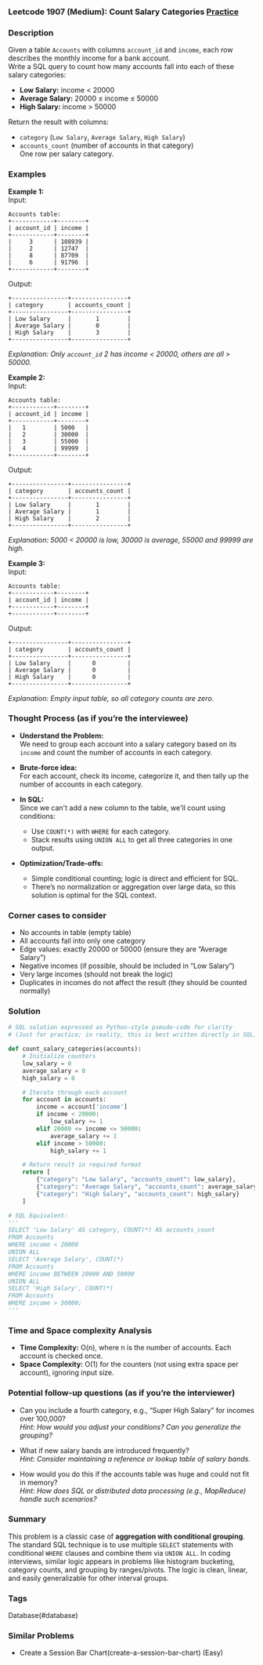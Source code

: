 ### Leetcode 1907 (Medium): Count Salary Categories [Practice](https://leetcode.com/problems/count-salary-categories)

### Description  
Given a table `Accounts` with columns `account_id` and `income`, each row describes the monthly income for a bank account.  
Write a SQL query to count how many accounts fall into each of these salary categories:
- **Low Salary:** income < 20000  
- **Average Salary:** 20000 ≤ income ≤ 50000  
- **High Salary:** income > 50000

Return the result with columns:  
- `category` (`Low Salary`, `Average Salary`, `High Salary`)
- `accounts_count` (number of accounts in that category)  
One row per salary category.

### Examples  

**Example 1:**  
Input:  
```
Accounts table:
+------------+--------+
| account_id | income |
+------------+--------+
|     3      | 108939 |
|     2      | 12747  |
|     8      | 87709  |
|     6      | 91796  |
+------------+--------+
```
Output:  
```
+----------------+----------------+
| category       | accounts_count |
+----------------+----------------+
| Low Salary     |       1        |
| Average Salary |       0        |
| High Salary    |       3        |
+----------------+----------------+
```
*Explanation: Only `account_id` 2 has income < 20000, others are all > 50000.*

**Example 2:**  
Input:  
```
Accounts table:
+------------+--------+
| account_id | income |
+------------+--------+
|   1        | 5000   |
|   2        | 30000  |
|   3        | 55000  |
|   4        | 99999  |
+------------+--------+
```
Output:  
```
+----------------+----------------+
| category       | accounts_count |
+----------------+----------------+
| Low Salary     |       1        |
| Average Salary |       1        |
| High Salary    |       2        |
+----------------+----------------+
```
*Explanation: 5000 < 20000 is low, 30000 is average, 55000 and 99999 are high.*

**Example 3:**  
Input:  
```
Accounts table:
+------------+--------+
| account_id | income |
+------------+--------+
+------------+--------+
```
Output:  
```
+----------------+----------------+
| category       | accounts_count |
+----------------+----------------+
| Low Salary     |      0         |
| Average Salary |      0         |
| High Salary    |      0         |
+----------------+----------------+
```
*Explanation: Empty input table, so all category counts are zero.*

### Thought Process (as if you’re the interviewee)  
- **Understand the Problem:**  
  We need to group each account into a salary category based on its `income` and count the number of accounts in each category.

- **Brute-force idea:**  
  For each account, check its income, categorize it, and then tally up the number of accounts in each category.

- **In SQL:**  
  Since we can't add a new column to the table, we'll count using conditions:
  - Use `COUNT(*)` with `WHERE` for each category.
  - Stack results using `UNION ALL` to get all three categories in one output.

- **Optimization/Trade-offs:**  
  - Simple conditional counting; logic is direct and efficient for SQL.
  - There’s no normalization or aggregation over large data, so this solution is optimal for the SQL context.

### Corner cases to consider  
- No accounts in table (empty table)
- All accounts fall into only one category
- Edge values: exactly 20000 or 50000 (ensure they are “Average Salary”)
- Negative incomes (if possible, should be included in “Low Salary”)
- Very large incomes (should not break the logic)
- Duplicates in incomes do not affect the result (they should be counted normally)

### Solution

```python
# SQL solution expressed as Python-style pseudo-code for clarity
# (Just for practice; in reality, this is best written directly in SQL)

def count_salary_categories(accounts):
    # Initialize counters
    low_salary = 0
    average_salary = 0
    high_salary = 0

    # Iterate through each account
    for account in accounts:
        income = account['income']
        if income < 20000:
            low_salary += 1
        elif 20000 <= income <= 50000:
            average_salary += 1
        elif income > 50000:
            high_salary += 1

    # Return result in required format
    return [
        {"category": "Low Salary", "accounts_count": low_salary},
        {"category": "Average Salary", "accounts_count": average_salary},
        {"category": "High Salary", "accounts_count": high_salary}
    ]

# SQL Equivalent:
'''
SELECT 'Low Salary' AS category, COUNT(*) AS accounts_count
FROM Accounts
WHERE income < 20000
UNION ALL
SELECT 'Average Salary', COUNT(*) 
FROM Accounts
WHERE income BETWEEN 20000 AND 50000
UNION ALL
SELECT 'High Salary', COUNT(*)
FROM Accounts
WHERE income > 50000;
'''
```

### Time and Space complexity Analysis  

- **Time Complexity:** O(n), where n is the number of accounts. Each account is checked once.
- **Space Complexity:** O(1) for the counters (not using extra space per account), ignoring input size.

### Potential follow-up questions (as if you’re the interviewer)  

- Can you include a fourth category, e.g., “Super High Salary” for incomes over 100,000?  
  *Hint: How would you adjust your conditions? Can you generalize the grouping?*

- What if new salary bands are introduced frequently?  
  *Hint: Consider maintaining a reference or lookup table of salary bands.*

- How would you do this if the accounts table was huge and could not fit in memory?  
  *Hint: How does SQL or distributed data processing (e.g., MapReduce) handle such scenarios?*

### Summary
This problem is a classic case of **aggregation with conditional grouping**. The standard SQL technique is to use multiple `SELECT` statements with conditional `WHERE` clauses and combine them via `UNION ALL`. In coding interviews, similar logic appears in problems like histogram bucketing, category counts, and grouping by ranges/pivots. The logic is clean, linear, and easily generalizable for other interval groups.

### Tags
Database(#database)

### Similar Problems
- Create a Session Bar Chart(create-a-session-bar-chart) (Easy)